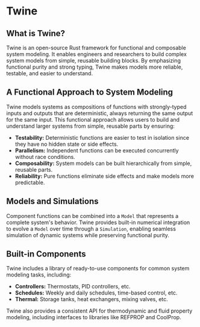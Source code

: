# Twine

## What is Twine?

Twine is an open-source Rust framework for functional and composable system modeling.
It enables engineers and researchers to build complex system models from simple, reusable building blocks.
By emphasizing functional purity and strong typing, Twine makes models more reliable, testable, and easier to understand.

## A Functional Approach to System Modeling

Twine models systems as compositions of functions with strongly-typed inputs and outputs that are deterministic, always returning the same output for the same input.
This functional approach allows users to build and understand larger systems from simple, reusable parts by ensuring:

- **Testability:** Deterministic functions are easier to test in isolation since they have no hidden state or side effects.
- **Parallelism:** Independent functions can be executed concurrently without race conditions.
- **Composability:** System models can be built hierarchically from simple, reusable parts.
- **Reliability:** Pure functions eliminate side effects and make models more predictable.

## Models and Simulations

Component functions can be combined into a `Model` that represents a complete system's behavior.
Twine provides built-in numerical integration to evolve a `Model` over time through a `Simulation`,
enabling seamless simulation of dynamic systems while preserving functional purity.

## Built-in Components

Twine includes a library of ready-to-use components for common system modeling tasks, including:
- **Controllers:** Thermostats, PID controllers, etc.
- **Schedules:** Weekly and daily schedules, time-based control, etc.  
- **Thermal:** Storage tanks, heat exchangers, mixing valves, etc.

Twine also provides a consistent API for thermodynamic and fluid property modeling, including interfaces to libraries like REFPROP and CoolProp.
